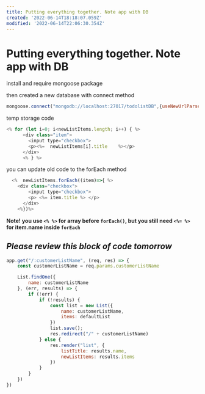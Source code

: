 ```yaml
---
title: Putting everything together. Note app with DB
created: '2022-06-14T18:18:07.059Z'
modified: '2022-06-14T22:06:30.354Z'
---
```


# Putting everything together. Note app with DB

install and require mongoose package

then created a new database with connect method
```javaScript
mongoose.connect("mongodb://localhost:27017/todolistDB",{useNewUrlParser:true} )
```

temp storage code
```JavaScript
<% for (let i=0; i<newListItems.length; i++) { %>
      <div class="item">
        <input type="checkbox">
        <p><%=  newListItems[i].title    %></p>
      </div>
      <% } %>
```

you can update old code to the forEach method
```JavaScript
  <%  newListItems.forEach((item)=>{ %>
    <div class="checkbox">
        <input type="checkbox">
        <p> <%= item.title %> </p>
      </div>
    <%})%>
```
**Note! you use `<% %>` for array before `forEach()`, but you still need `<%= %>` for item.name inside `forEach`**


## ***Please review this block of code tomorrow***
```JavaScript
app.get("/:customerListName", (req, res) => {
    const customerListName = req.params.customerListName

    List.findOne({
        name: customerListName
    }, (err, results) => {
        if (!err) {
            if (!results) {
                const list = new List({
                    name: customerListName,
                    items: defaultList
                })
                list.save();
                res.redirect("/" + customerListName)
            } else {
                res.render("list", {
                    listTitle: results.name,
                    newListItems: results.items
                })
            }
        }
    })
})

```

